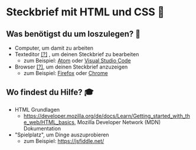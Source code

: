 # Steckbrief mit HTML und CSS 📇

## Was benötigst du um loszulegen? 🙌

- Computer, um damit zu arbeiten
- Texteditor [[?]](https://de.wikipedia.org/wiki/Texteditor "Was ist das?") , um deinen Steckbrief zu bearbeiten
  - zum Beispiel: [Atom](https://atom.io/) oder [Visual Studio Code](https://code.visualstudio.com)
- Browser [[?]](https://de.wikipedia.org/wiki/Webbrowser "Was ist das?"), um deinen Steckbrief anzuzeigen
  - zum Beispiel: [Firefox](https://www.mozilla.org/de/firefox/new/) oder [Chrome](https://www.google.com/intl/de/chrome/)



## Wo findest du Hilfe? 🎓

- HTML Grundlagen
  - https://developer.mozilla.org/de/docs/Learn/Getting_started_with_the_web/HTML_basics, Mozilla Developer Network (MDN) Dokumentation
- "Spielplatz", um Dinge auszuprobieren
  - zum Beispiel: https://jsfiddle.net/

